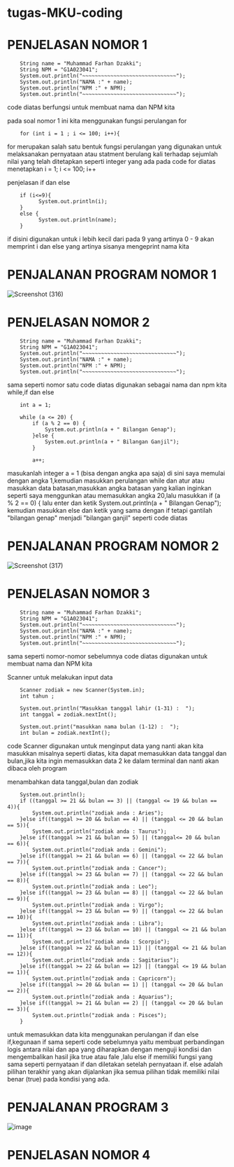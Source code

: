 # tugas-MKU-coding

# PENJELASAN NOMOR 1

        String name = "Muhammad Farhan Dzakki";
        String NPM = "G1A023041";
        System.out.println("~~~~~~~~~~~~~~~~~~~~~~~~~~~~~~");
        System.out.println("NAMA :" + name);
        System.out.println("NPM :" + NPM);
        System.out.println("~~~~~~~~~~~~~~~~~~~~~~~~~~~~~~");

code diatas berfungsi untuk membuat nama dan NPM kita

pada soal nomor 1 ini kita menggunakan fungsi perulangan for

        for (int i = 1 ; i <= 100; i++){

for merupakan salah satu bentuk fungsi perulangan yang digunakan untuk melaksanakan pernyataan atau statment berulang kali terhadap sejumlah nilai yang telah ditetapkan seperti integer yang ada pada code for diatas menetapkan i = 1; i <= 100; i++

penjelasan if dan else

        if (i<=9){
              System.out.println(i);
        }
        else {
              System.out.println(name);
        }

if disini digunakan untuk i lebih kecil dari pada 9 yang artinya 0 - 9 akan memprint i dan else yang artinya sisanya mengeprint nama kita

# PENJALANAN PROGRAM NOMOR 1

![Screenshot (316)](https://github.com/dzakki08/tugas-MKU-coding/assets/147239806/e5b452ae-c5a8-4de9-a5eb-2b139525c41c)


# PENJELASAN NOMOR 2

        String name = "Muhammad Farhan Dzakki";
        String NPM = "G1A023041";
        System.out.println("~~~~~~~~~~~~~~~~~~~~~~~~~~~~~~");
        System.out.println("NAMA :" + name);
        System.out.println("NPM :" + NPM);
        System.out.println("~~~~~~~~~~~~~~~~~~~~~~~~~~~~~~");

sama seperti nomor satu code diatas digunakan sebagai nama dan npm kita
while,if dan else

        int a = 1;

        while (a <= 20) {
            if (a % 2 == 0) {
                System.out.println(a + " Bilangan Genap");
            }else {
                System.out.println(a + " Bilangan Ganjil");
            }

            a++;

masukanlah integer a = 1 (bisa dengan angka apa saja) di sini saya memulai dengan angka 1,kemudian masukkan perulangan while dan atur atau masukkan data batasan,masukkan angka batasan yang kalian inginkan seperti saya menggunkan atau memasukkan angka 20,lalu masukkan if (a % 2 == 0) { lalu enter dan ketik   System.out.println(a + " Bilangan Genap"); kemudian masukkan else dan ketik yang sama dengan if tetapi gantilah "bilangan genap" menjadi "bilangan ganjil" seperti code diatas 

# PENJALANAN PROGRAM NOMOR 2

![Screenshot (317)](https://github.com/dzakki08/tugas-MKU-coding/assets/147239806/de4d278e-87f4-4951-89eb-4900514646ee)


# PENJELASAN NOMOR 3

        String name = "Muhammad Farhan Dzakki";
        String NPM = "G1A023041";
        System.out.println("~~~~~~~~~~~~~~~~~~~~~~~~~~~~~~");
        System.out.println("NAMA :" + name);
        System.out.println("NPM :" + NPM);
        System.out.println("~~~~~~~~~~~~~~~~~~~~~~~~~~~~~~");

sama seperti nomor-nomor sebelumnya code diatas digunakan untuk membuat nama dan NPM kita

Scanner untuk melakukan input data

        Scanner zodiak = new Scanner(System.in);
        int tahun ;

        System.out.println("Masukkan tanggal lahir (1-31) :  ");
        int tanggal = zodiak.nextInt();

        System.out.print("masukkan nama bulan (1-12) :  ");
        int bulan = zodiak.nextInt();

code Scanner digunakan untuk menginput data yang nanti akan kita masukkan misalnya seperti diatas, kita dapat memasukkan data tanggal dan bulan,jika kita ingin memasukkan data 2 ke dalam terminal dan nanti akan dibaca oleh program

menambahkan data tanggal,bulan dan zodiak

        System.out.println();
        if ((tanggal >= 21 && bulan == 3) || (tanggal <= 19 && bulan == 4)){
            System.out.println("zodiak anda : Aries");
        }else if((tanggal >= 20 && bulan == 4) || (tanggal <= 20 && bulan == 5)){
            System.out.println("zodiak anda : Taurus");
        }else if((tanggal >= 21 && bulan == 5) || (tanggal<= 20 && bulan == 6)){
            System.out.println("zodiak anda : Gemini");
        }else if((tanggal >= 21 && bulan == 6) || (tanggal <= 22 && bulan == 7)){
            System.out.println("zodiak anda : Cancer");
        }else if((tanggal >= 23 && bulan == 7) || (tanggal <= 22 && bulan == 8)){
            System.out.println("zodiak anda : Leo");
        }else if((tanggal >= 23 && bulan == 8) || (tanggal <= 22 && bulan == 9)){
            System.out.println("zodiak anda : Virgo");
        }else if((tanggal >= 23 && bulan == 9) || (tanggal <= 22 && bulan == 10)){
            System.out.println("zodiak anda : Libra");
        }else if((tanggal >= 23 && bulan == 10) || (tanggal <= 21 && bulan == 11)){
            System.out.println("zodiak anda : Scorpio");
        }else if((tanggal >= 22 && bulan == 11) || (tanggal <= 21 && bulan == 12)){
            System.out.println("zodiak anda : Sagitarius");
        }else if((tanggal >= 22 && bulan == 12) || (tanggal <= 19 && bulan == 1)){
            System.out.println("zodiak anda : Capricorn");
        }else if((tanggal >= 20 && bulan == 1) || (tanggal <= 20 && bulan == 2)){
            System.out.println("zodiak anda : Aquarius");
        }else if((tanggal >= 21 && bulan == 2) || (tanggal <= 20 && bulan == 3)){
            System.out.println("zodiak anda : Pisces");
        }

untuk memasukkan data kita menggunakan perulangan if dan else if,kegunaan if sama seperti code sebelumnya yaitu membuat perbandingan logis antara nilai dan apa yang diharapkan dengan menguji kondisi dan mengembalikan hasil jika true atau fale ,lalu else if memiliki fungsi yang sama seperti pernyataan if dan diletakan setelah pernyataan if. else adalah pilihan terakhir yang akan dijalankan jika semua pilihan tidak memiliki nilai benar (true) pada kondisi yang ada.

# PENJALANAN PROGRAM 3

![image](https://github.com/dzakki08/tugas-MKU-coding/assets/147239806/de07af3e-54d4-4fc5-b790-03b7e8e9fba9)

# PENJELASAN NOMOR 4



